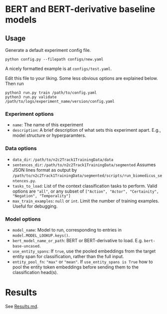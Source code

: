 # BERT and BERT-derivative baseline models

## Usage

Generate a default experiment config file.
```
python config.py --filepath configs/new.yaml
```
A nicely formatted example is at `configs/test.yaml`.

Edit this file to your liking. Some less obvious options are explained below.
Then run

```
python3 run.py train /path/to/config.yaml
python3 run.py validate /path/to/logs/experiment_name/version/config.yaml
```


### Experiment options
* `name`: The name of this experiment
* `description`: A brief description of what sets this experiment apart. E.g., model structure or hyperparamters.

### Data options
* `data_dir`: `/path/to/n2c2Track1TrainingData/data`
* `sentences_dir`: `/path/to/n2c2Track1TrainingData/segmented` Assumes JSON lines format as output by `/path/to/n2c2Track1TrainingData/segmented/scripts/run_biomedicus_sentences.py`.
* `tasks_to_load`: List of the context classification tasks to perform. Valid options are `"all"`, or any subset of `["Action", "Actor", "Certainity", "Negation", "Temporality"]`
* `max_train_examples`: `null` or `int`. Limit the number of training examples. Useful for debugging.

### Model options
* `model_name`: Model to run, corresponding to entries in `model.MODEL_LOOKUP.keys()`.
* `bert_model_name_or_path`: BERT or BERT-derivative to load. E.g. `bert-base-uncased`.
* `use_entity_spans`: If `true`, use the pooled embeddings from the target entity span for classification, rather than the full input.
* `entity_pool_fn`: `"max"` or `"mean"`. If `use_entity_spans is True` how to pool the entity token embeddings before sending them to the classification head(s).


# Results

See [Results.md](https://github.com/jvasilakes/n2c2-track1/blob/master/context/bert_baselines/Results.md).
